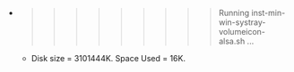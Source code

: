 * >>>>>>>>> Running inst-min-win-systray-volumeicon-alsa.sh ...
  * Disk size = 3101444K. Space Used = 16K.
